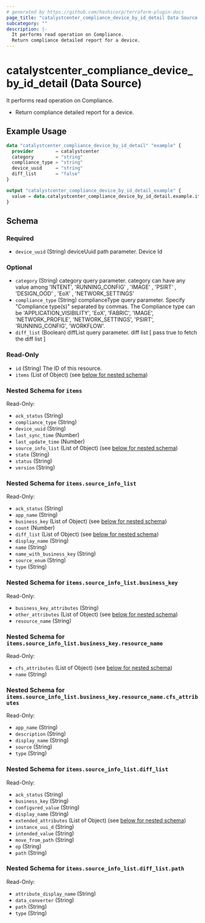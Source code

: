 ```yaml
---
# generated by https://github.com/hashicorp/terraform-plugin-docs
page_title: "catalystcenter_compliance_device_by_id_detail Data Source - terraform-provider-catalystcenter"
subcategory: ""
description: |-
  It performs read operation on Compliance.
  Return compliance detailed report for a device.
---
```


# catalystcenter_compliance_device_by_id_detail (Data Source)

It performs read operation on Compliance.

- Return compliance detailed report for a device.

## Example Usage

```terraform
data "catalystcenter_compliance_device_by_id_detail" "example" {
  provider        = catalystcenter
  category        = "string"
  compliance_type = "string"
  device_uuid     = "string"
  diff_list       = "false"
}

output "catalystcenter_compliance_device_by_id_detail_example" {
  value = data.catalystcenter_compliance_device_by_id_detail.example.items
}
```

<!-- schema generated by tfplugindocs -->
## Schema

### Required

- `device_uuid` (String) deviceUuid path parameter. Device Id

### Optional

- `category` (String) category query parameter. category can have any value among 'INTENT', 'RUNNING_CONFIG' , 'IMAGE' , 'PSIRT' , 'DESIGN_OOD' , 'EoX' , 'NETWORK_SETTINGS'
- `compliance_type` (String) complianceType query parameter. Specify "Compliance type(s)" separated by commas. The Compliance type can be 'APPLICATION_VISIBILITY', 'EoX', 'FABRIC', 'IMAGE', 'NETWORK_PROFILE', 'NETWORK_SETTINGS', 'PSIRT', 'RUNNING_CONFIG', 'WORKFLOW'.
- `diff_list` (Boolean) diffList query parameter. diff list [ pass true to fetch the diff list ]

### Read-Only

- `id` (String) The ID of this resource.
- `items` (List of Object) (see [below for nested schema](#nestedatt--items))

<a id="nestedatt--items"></a>
### Nested Schema for `items`

Read-Only:

- `ack_status` (String)
- `compliance_type` (String)
- `device_uuid` (String)
- `last_sync_time` (Number)
- `last_update_time` (Number)
- `source_info_list` (List of Object) (see [below for nested schema](#nestedobjatt--items--source_info_list))
- `state` (String)
- `status` (String)
- `version` (String)

<a id="nestedobjatt--items--source_info_list"></a>
### Nested Schema for `items.source_info_list`

Read-Only:

- `ack_status` (String)
- `app_name` (String)
- `business_key` (List of Object) (see [below for nested schema](#nestedobjatt--items--source_info_list--business_key))
- `count` (Number)
- `diff_list` (List of Object) (see [below for nested schema](#nestedobjatt--items--source_info_list--diff_list))
- `display_name` (String)
- `name` (String)
- `name_with_business_key` (String)
- `source_enum` (String)
- `type` (String)

<a id="nestedobjatt--items--source_info_list--business_key"></a>
### Nested Schema for `items.source_info_list.business_key`

Read-Only:

- `business_key_attributes` (String)
- `other_attributes` (List of Object) (see [below for nested schema](#nestedobjatt--items--source_info_list--business_key--other_attributes))
- `resource_name` (String)

<a id="nestedobjatt--items--source_info_list--business_key--other_attributes"></a>
### Nested Schema for `items.source_info_list.business_key.resource_name`

Read-Only:

- `cfs_attributes` (List of Object) (see [below for nested schema](#nestedobjatt--items--source_info_list--business_key--resource_name--cfs_attributes))
- `name` (String)

<a id="nestedobjatt--items--source_info_list--business_key--resource_name--cfs_attributes"></a>
### Nested Schema for `items.source_info_list.business_key.resource_name.cfs_attributes`

Read-Only:

- `app_name` (String)
- `description` (String)
- `display_name` (String)
- `source` (String)
- `type` (String)




<a id="nestedobjatt--items--source_info_list--diff_list"></a>
### Nested Schema for `items.source_info_list.diff_list`

Read-Only:

- `ack_status` (String)
- `business_key` (String)
- `configured_value` (String)
- `display_name` (String)
- `extended_attributes` (List of Object) (see [below for nested schema](#nestedobjatt--items--source_info_list--diff_list--extended_attributes))
- `instance_uui_d` (String)
- `intended_value` (String)
- `move_from_path` (String)
- `op` (String)
- `path` (String)

<a id="nestedobjatt--items--source_info_list--diff_list--extended_attributes"></a>
### Nested Schema for `items.source_info_list.diff_list.path`

Read-Only:

- `attribute_display_name` (String)
- `data_converter` (String)
- `path` (String)
- `type` (String)

